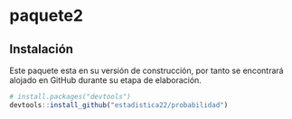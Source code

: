 <!-- README.md is generated from README.Rmd. Please edit that file -->

# paquete2

<!-- badges: start -->
<!-- badges: end -->



## Instalación

Este paquete esta en su versión de construcción, por tanto se encontrará
alojado en GitHub durante su etapa de elaboración.

``` r
# install.packages("devtools")
devtools::install_github("estadistica22/probabilidad")
```

